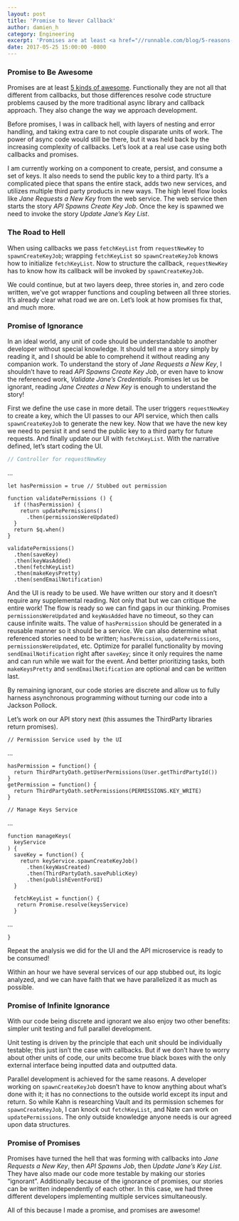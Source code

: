 ```yaml
---
layout: post
title: 'Promise to Never Callback'
author: damien_h
category: Engineering
excerpt: 'Promises are at least <a href="//runnable.com/blog/5-reasons-why-you-should-be-using-promises">5 kinds of awesome</a>. Functionally they are not all that different from callbacks, but those differences resolve code structure problems caused by the more traditional async library and callback approach. They also change the way we approach development.'
date: 2017-05-25 15:00:00 -0800
---
```


### Promise to Be Awesome

Promises are at least [5 kinds of awesome](//runnable.com/blog/5-reasons-why-you-should-be-using-promises). Functionally they are not all that different from callbacks, but those differences resolve code structure problems caused by the more traditional async library and callback approach. They also change the way we approach development.

Before promises, I was in callback hell, with layers of nesting and error handling, and taking extra care to not couple disparate units of work. The power of async code would still be there, but it was held back by the increasing complexity of callbacks. Let’s look at a real use case using both callbacks and promises.

I am currently working on a component to create, persist, and consume a set of keys. It also needs to send the public key to a third party. It’s a complicated piece that spans the entire stack, adds two new services, and utilizes multiple third party products in new ways. The high level flow looks like *Jane Requests a New Key* from the web service. The web service then starts the story *API Spawns Create Key Job*. Once the key is spawned we need to invoke the story *Update Jane’s Key List*.

### The Road to Hell

When using callbacks we pass `fetchKeyList` from `requestNewKey` to `spawnCreateKeyJob`; wrapping `fetchKeyList` so `spawnCreateKeyJob` knows how to initialize `fetchKeyList`. Now to structure the callback, `requestNewKey` has to know how its callback will be invoked by `spawnCreateKeyJob`.

We could continue, but at two layers deep, three stories in, and zero code written, we’ve got wrapper functions and coupling between all three stories. It’s already clear what road we are on. Let’s look at how promises fix that, and much more.

### Promise of Ignorance

In an ideal world, any unit of code should be understandable to another developer without special knowledge. It should tell me a story simply by reading it, and I should be able to comprehend it without reading any companion work. To understand the story of *Jane Requests a New Key*, I shouldn’t have to read *API Spawns Create Key Job*, or even have to know the referenced work, *Validate Jane’s Credentials*. Promises let us be ignorant, reading *Jane Creates a New Key* is enough to understand the story!

First we define the use case in more detail. The user triggers `requestNewKey` to create a key, which the UI passes to our API service, which then calls `spawnCreateKeyJob` to generate the new key. Now that we have the new key we need to persist it and send the public key to a third party for future requests. And finally update our UI with `fetchKeyList`. With the narrative defined, let’s start coding the UI.

```javascript
// Controller for requestNewKey
```

<div class="grid-block code-overflow">...</div>

```
let hasPermission = true // Stubbed out permission

function validatePermissions () {
  if (!hasPermission) {
    return updatePermissions()
      .then(permissionsWereUpdated)
  }
  return $q.when()
}

validatePermissions()
  .then(saveKey)
  .then(keyWasAdded)
  .then(fetchKeyList)
  .then(makeKeysPretty)
  .then(sendEmailNotification)
```

And the UI is ready to be used. We have written our story and it doesn’t require any supplemental reading. Not only that but we can critique the entire work! The flow is ready so we can find gaps in our thinking. Promises `permissionsWereUpdated` and `keyWasAdded` have no timeout, so they can cause infinite waits. The value of `hasPermission` should be generated in a reusable manner so it should be a service. We can also determine what referenced stories need to be written; `hasPermission`, `updatePermissions`, `permissionsWereUpdated`, etc. Optimize for parallel functionality by moving `sendEmailNotification` right after `saveKey`; since it only requires the name and can run while we wait for the event. And better prioritizing tasks, both `makeKeysPretty` and `sendEmailNotification` are optional and can be written last.

By remaining ignorant, our code stories are discrete and allow us to fully harness asynchronous programming without turning our code into a Jackson Pollock.

Let’s work on our API story next (this assumes the ThirdParty libraries return promises).


```
// Permission Service used by the UI
```

<div class="grid-block code-overflow">...</div>

```
hasPermission = function() {
  return ThirdPartyOath.getUserPermissions(User.getThirdPartyId())
}
getPermission = function() {
  return ThirdPartyOath.setPermissions(PERMISSIONS.KEY_WRITE)
}

// Manage Keys Service
```

<div class="grid-block code-overflow">...</div>

```
function manageKeys(
  keyService
) {
  saveKey = function() {
    return keyService.spawnCreateKeyJob()
      .then(keyWasCreated)
      .then(ThirdPartyOath.savePublicKey)
      .then(publishEventForUI)
  }

  fetchKeyList = function() {
   return Promise.resolve(keysService)
  }
```

<div class="grid-block code-overflow">...</div>

```
}
```

Repeat the analysis we did for the UI and the API microservice is ready to be consumed!

Within an hour we have several services of our app stubbed out, its logic analyzed, and we can have faith that we have parallelized it as much as possible.

### Promise of Infinite Ignorance

With our code being discrete and ignorant we also enjoy two other benefits: simpler unit testing and full parallel development.

Unit testing is driven by the principle that each unit should be individually testable; this just isn’t the case with callbacks. But if we don’t have to worry about other units of code, our units become true black boxes with the only external interface being inputted data and outputted data.

Parallel development is achieved for the same reasons. A developer working on `spawnCreateKeyJob` doesn’t have to know anything about what’s done with it; it has no connections to the outside world except its input and return. So while Kahn is researching Vault and its permission schemes for `spawnCreateKeyJob`, I can knock out `fetchKeyList`, and Nate can work on `updatePermissions`. The only outside knowledge anyone needs is our agreed upon data structures.

### Promise of Promises

Promises have turned the hell that was forming with callbacks into *Jane Requests a New Key*, then *API Spawns Job*, then *Update Jane’s Key List*. They have also made our code more testable by making our stories “ignorant”. Additionally because of the ignorance of promises, our stories can be written independently of each other. In this case, we had three different developers implementing multiple services simultaneously.

All of this because I made a promise, and promises are awesome!
